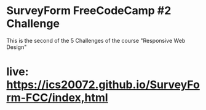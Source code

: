 # SurveyForm FreeCodeCamp #2 Challenge
This is the second of the 5 Challenges of the course "Responsive Web Design"
# live: https://ics20072.github.io/SurveyForm-FCC/index,html
